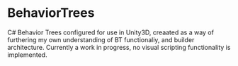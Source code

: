 # BehaviorTrees

C# Behavior Trees configured for use in Unity3D, creaated as a way of furthering my own understanding of BT functionaliy, and builder architecture. Currently a work in progress, no visual scripting functionality is implemented.

